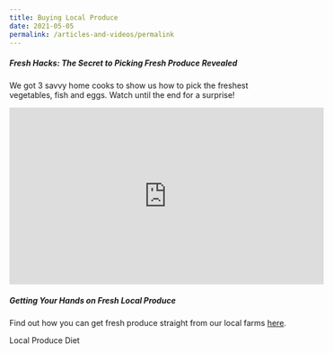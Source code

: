```yaml
---
title: Buying Local Produce
date: 2021-05-05
permalink: /articles-and-videos/permalink
---
```

##### Fresh Hacks: The Secret to Picking Fresh Produce Revealed
We got 3 savvy home cooks to show us how to pick the freshest vegetables, fish and eggs. Watch until the end for a surprise! 

<iframe width="560" height="315" src="https://www.youtube.com/embed/oFlwpfl9VvA" title="YouTube video player" frameborder="0" allow="accelerometer; autoplay; clipboard-write; encrypted-media; gyroscope; picture-in-picture" allowfullscreen></iframe>

##### Getting Your Hands on Fresh Local Produce

Find out how you can get fresh produce straight from our local farms [here](https://mothership.sg/2021/03/fresh-produce-local-farms-sfa/).

Local Produce Diet 